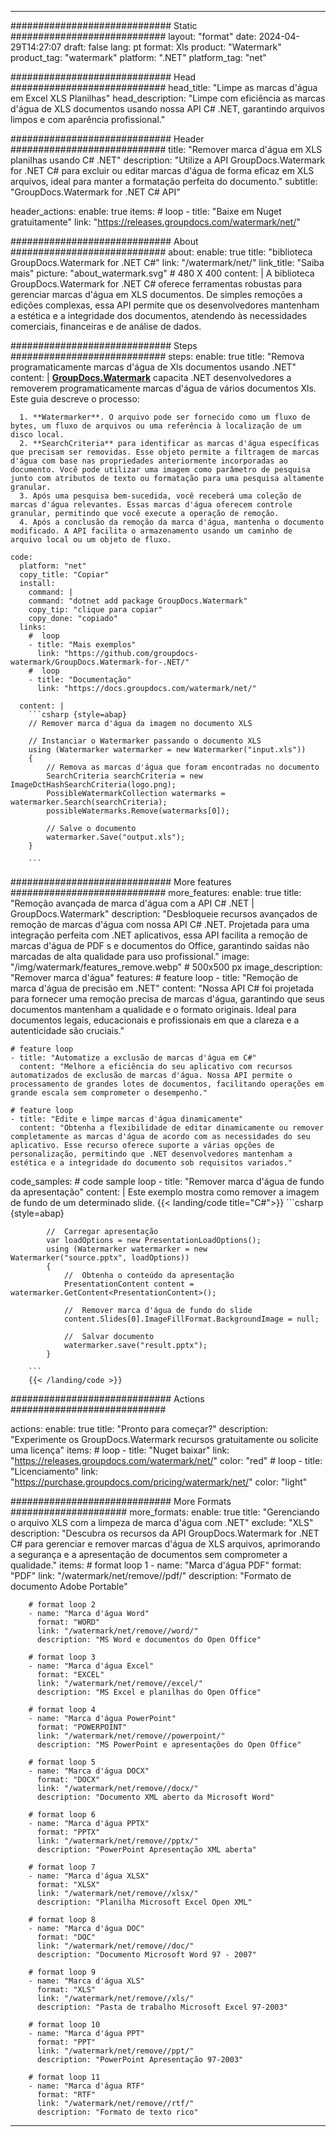 
---
############################# Static ############################
layout: "format"
date:  2024-04-29T14:27:07
draft: false
lang: pt
format: Xls
product: "Watermark"
product_tag: "watermark"
platform: ".NET"
platform_tag: "net"

############################# Head ############################
head_title: "Limpe as marcas d'água em Excel XLS Planilhas"
head_description: "Limpe com eficiência as marcas d'água de XLS documentos usando nossa API C# .NET, garantindo arquivos limpos e com aparência profissional."

############################# Header ############################
title: "Remover marca d'água em XLS planilhas usando C# .NET" 
description: "Utilize a API GroupDocs.Watermark for .NET C# para excluir ou editar marcas d'água de forma eficaz em XLS arquivos, ideal para manter a formatação perfeita do documento."
subtitle: "GroupDocs.Watermark for .NET C# API" 

header_actions:
  enable: true
  items:
    #  loop
    - title: "Baixe em Nuget gratuitamente"
      link: "https://releases.groupdocs.com/watermark/net/"
      
############################# About ############################
about:
    enable: true
    title: "biblioteca GroupDocs.Watermark for .NET C#"
    link: "/watermark/net/"
    link_title: "Saiba mais"
    picture: "about_watermark.svg" # 480 X 400
    content: |
       A biblioteca GroupDocs.Watermark for .NET C# oferece ferramentas robustas para gerenciar marcas d'água em XLS documentos. De simples remoções a edições complexas, essa API permite que os desenvolvedores mantenham a estética e a integridade dos documentos, atendendo às necessidades comerciais, financeiras e de análise de dados.

############################# Steps ############################
steps:
    enable: true
    title: "Remova programaticamente marcas d'água de Xls documentos usando .NET"
    content: |
      **[GroupDocs.Watermark](https://products.groupdocs.com/watermark/net/)** capacita .NET desenvolvedores a removerem programaticamente marcas d'água de vários documentos Xls. Este guia descreve o processo:
      
      1. **Watermarker**. O arquivo pode ser fornecido como um fluxo de bytes, um fluxo de arquivos ou uma referência à localização de um disco local.
      2. **SearchCriteria** para identificar as marcas d'água específicas que precisam ser removidas. Esse objeto permite a filtragem de marcas d'água com base nas propriedades anteriormente incorporadas ao documento. Você pode utilizar uma imagem como parâmetro de pesquisa junto com atributos de texto ou formatação para uma pesquisa altamente granular.
      3. Após uma pesquisa bem-sucedida, você receberá uma coleção de marcas d'água relevantes. Essas marcas d'água oferecem controle granular, permitindo que você execute a operação de remoção.
      4. Após a conclusão da remoção da marca d'água, mantenha o documento modificado. A API facilita o armazenamento usando um caminho de arquivo local ou um objeto de fluxo.
   
    code:
      platform: "net"
      copy_title: "Copiar"
      install:
        command: |
        command: "dotnet add package GroupDocs.Watermark"
        copy_tip: "clique para copiar"
        copy_done: "copiado"
      links:
        #  loop
        - title: "Mais exemplos"
          link: "https://github.com/groupdocs-watermark/GroupDocs.Watermark-for-.NET/"
        #  loop
        - title: "Documentação"
          link: "https://docs.groupdocs.com/watermark/net/"
          
      content: |
        ```csharp {style=abap}
        // Remover marca d'água da imagem no documento XLS

        // Instanciar o Watermarker passando o documento XLS
        using (Watermarker watermarker = new Watermarker("input.xls"))
        {
            // Remova as marcas d'água que foram encontradas no documento
            SearchCriteria searchCriteria = new ImageDctHashSearchCriteria(logo.png);
            PossibleWatermarkCollection watermarks = watermarker.Search(searchCriteria);
            possibleWatermarks.Remove(watermarks[0]);

            // Salve o documento
            watermarker.Save("output.xls");
        }
        
        ```  

############################# More features ############################
more_features:
  enable: true
  title: "Remoção avançada de marca d'água com a API C# .NET | GroupDocs.Watermark"
  description: "Desbloqueie recursos avançados de remoção de marcas d'água com nossa API C# .NET. Projetada para uma integração perfeita com .NET aplicativos, essa API facilita a remoção de marcas d'água de PDF s e documentos do Office, garantindo saídas não marcadas de alta qualidade para uso profissional."
  image: "/img/watermark/features_remove.webp" # 500x500 px
  image_description: "Remover marca d'água"
  features:
    # feature loop
    - title: "Remoção de marca d'água de precisão em .NET"
      content: "Nossa API C# foi projetada para fornecer uma remoção precisa de marcas d'água, garantindo que seus documentos mantenham a qualidade e o formato originais. Ideal para documentos legais, educacionais e profissionais em que a clareza e a autenticidade são cruciais."

    # feature loop
    - title: "Automatize a exclusão de marcas d'água em C#"
      content: "Melhore a eficiência do seu aplicativo com recursos automatizados de exclusão de marcas d'água. Nossa API permite o processamento de grandes lotes de documentos, facilitando operações em grande escala sem comprometer o desempenho."

    # feature loop
    - title: "Edite e limpe marcas d'água dinamicamente"
      content: "Obtenha a flexibilidade de editar dinamicamente ou remover completamente as marcas d'água de acordo com as necessidades do seu aplicativo. Esse recurso oferece suporte a várias opções de personalização, permitindo que .NET desenvolvedores mantenham a estética e a integridade do documento sob requisitos variados."
      
  code_samples:
    # code sample loop
    - title: "Remover marca d'água de fundo da apresentação"
      content: |
        Este exemplo mostra como remover a imagem de fundo de um determinado slide.
        {{< landing/code title="C#">}}
        ```csharp {style=abap}
        
            //  Carregar apresentação
            var loadOptions = new PresentationLoadOptions();
            using (Watermarker watermarker = new Watermarker("source.pptx", loadOptions))
            {
                //  Obtenha o conteúdo da apresentação
                PresentationContent content = watermarker.GetContent<PresentationContent>();

                //  Remover marca d'água de fundo do slide
                content.Slides[0].ImageFillFormat.BackgroundImage = null;

                //  Salvar documento
                watermarker.save("result.pptx");
            }

        ```
        {{< /landing/code >}}


############################# Actions ############################

actions:
  enable: true
  title: "Pronto para começar?"
  description: "Experimente os GroupDocs.Watermark recursos gratuitamente ou solicite uma licença"
  items:
    #  loop
    - title: "Nuget baixar"
      link: "https://releases.groupdocs.com/watermark/net/"
      color: "red"
        #  loop
    - title: "Licenciamento"
      link: "https://purchase.groupdocs.com/pricing/watermark/net/"
      color: "light"


############################# More Formats #####################
more_formats:
    enable: true
    title: "Gerenciando o arquivo XLS com a limpeza de marca d'água com .NET"
    exclude: "XLS"
    description: "Descubra os recursos da API GroupDocs.Watermark for .NET C# para gerenciar e remover marcas d'água de XLS arquivos, aprimorando a segurança e a apresentação de documentos sem comprometer a qualidade."
    items: 
        # format loop 1
        - name: "Marca d'água PDF"
          format: "PDF"
          link: "/watermark/net/remove//pdf/"
          description: "Formato de documento Adobe Portable"

        # format loop 2
        - name: "Marca d'água Word"
          format: "WORD"
          link: "/watermark/net/remove//word/"
          description: "MS Word e documentos do Open Office"
          
        # format loop 3
        - name: "Marca d'água Excel"
          format: "EXCEL"
          link: "/watermark/net/remove//excel/"
          description: "MS Excel e planilhas do Open Office"

        # format loop 4
        - name: "Marca d'água PowerPoint"
          format: "POWERPOINT"
          link: "/watermark/net/remove//powerpoint/"
          description: "MS PowerPoint e apresentações do Open Office"

        # format loop 5
        - name: "Marca d'água DOCX"
          format: "DOCX"
          link: "/watermark/net/remove//docx/"
          description: "Documento XML aberto da Microsoft Word"
          
        # format loop 6
        - name: "Marca d'água PPTX"
          format: "PPTX"
          link: "/watermark/net/remove//pptx/"
          description: "PowerPoint Apresentação XML aberta"
          
        # format loop 7
        - name: "Marca d'água XLSX"
          format: "XLSX"
          link: "/watermark/net/remove//xlsx/"
          description: "Planilha Microsoft Excel Open XML"

        # format loop 8
        - name: "Marca d'água DOC"
          format: "DOC"
          link: "/watermark/net/remove//doc/"
          description: "Documento Microsoft Word 97 - 2007"

        # format loop 9
        - name: "Marca d'água XLS"
          format: "XLS"
          link: "/watermark/net/remove//xls/"
          description: "Pasta de trabalho Microsoft Excel 97-2003"

        # format loop 10
        - name: "Marca d'água PPT"
          format: "PPT"
          link: "/watermark/net/remove//ppt/"
          description: "PowerPoint Apresentação 97-2003"

        # format loop 11
        - name: "Marca d'água RTF"
          format: "RTF"
          link: "/watermark/net/remove//rtf/"
          description: "Formato de texto rico"

---